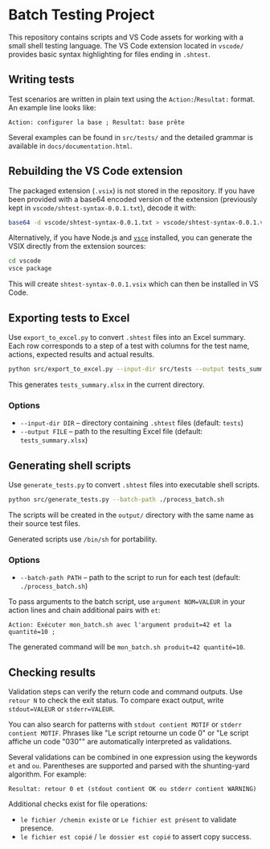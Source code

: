 # Batch Testing Project

This repository contains scripts and VS Code assets for working with a small
shell testing language. The VS Code extension located in `vscode/` provides
basic syntax highlighting for files ending in `.shtest`.

## Writing tests

Test scenarios are written in plain text using the `Action:`/`Resultat:` format.
An example line looks like:

```text
Action: configurer la base ; Resultat: base prête
```

Several examples can be found in `src/tests/` and the detailed grammar is
available in `docs/documentation.html`.

## Rebuilding the VS Code extension

The packaged extension (`.vsix`) is not stored in the repository. If you have
been provided with a base64 encoded version of the extension (previously kept in
`vscode/shtest-syntax-0.0.1.txt`), decode it with:

```bash
base64 -d vscode/shtest-syntax-0.0.1.txt > vscode/shtest-syntax-0.0.1.vsix
```

Alternatively, if you have Node.js and [`vsce`](https://code.visualstudio.com/api/working-with-extensions/publishing-extension)
installed, you can generate the VSIX directly from the extension sources:

```bash
cd vscode
vsce package
```

This will create `shtest-syntax-0.0.1.vsix` which can then be installed in VS
Code.

## Exporting tests to Excel

Use `export_to_excel.py` to convert `.shtest` files into an Excel summary. Each row corresponds to a step of a test with columns for the test name, actions, expected results and actual results.

```bash
python src/export_to_excel.py --input-dir src/tests --output tests_summary.xlsx
```

This generates `tests_summary.xlsx` in the current directory.

### Options

- `--input-dir DIR` – directory containing `.shtest` files (default: `tests`)
- `--output FILE` – path to the resulting Excel file (default: `tests_summary.xlsx`)

## Generating shell scripts

Use `generate_tests.py` to convert `.shtest` files into executable shell scripts.

```bash
python src/generate_tests.py --batch-path ./process_batch.sh
```

The scripts will be created in the `output/` directory with the same name as
their source test files.

Generated scripts use `/bin/sh` for portability.

### Options

- `--batch-path PATH` – path to the script to run for each test (default: `./process_batch.sh`)

To pass arguments to the batch script, use `argument NOM=VALEUR` in your action
lines and chain additional pairs with `et`:

```text
Action: Exécuter mon_batch.sh avec l'argument produit=42 et la quantité=10 ;
```

The generated command will be `mon_batch.sh produit=42 quantité=10`.

## Checking results

Validation steps can verify the return code and command outputs. Use `retour N`
to check the exit status. To compare exact output, write `stdout=VALEUR` or
`stderr=VALEUR`.

You can also search for patterns with `stdout contient MOTIF` or `stderr contient MOTIF`. Phrases like "Le script retourne un code 0" or "Le script affiche un code \"030\"" are automatically interpreted as validations.

Several validations can be combined in one expression using the keywords `et` and `ou`. Parentheses are supported and parsed with the shunting-yard algorithm. For example:

```text
Resultat: retour 0 et (stdout contient OK ou stderr contient WARNING)
```

Additional checks exist for file operations:
- `le fichier /chemin existe` or `Le fichier est présent` to validate presence.
- `le fichier est copié` / `le dossier est copié` to assert copy success.
